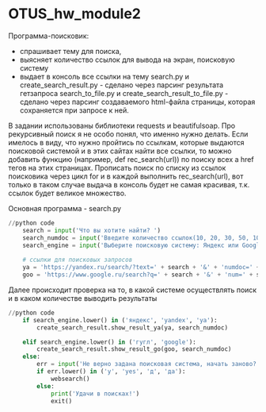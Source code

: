 # OTUS_hw_module2

Программа-поисковик: 
- спрашивает тему для поиска, 
- выясняет количество ссылок для вывода на экран, поисковую систему
- выдает в консоль все ссылки на тему
search.py и create_search_result.py - сделано через парсинг результата гетзапроса
search_to_file.py и create_search_result_to_file.py - сделано через парсинг создаваемого html-файла страницы, которая сохраняется при запросе к ней.

В задании использованы библиотеки requests и beautifulsoap.
Про рекурсивный поиск я не особо понял, что именно нужно делать.
Если имелось в виду, что нужно пройтись по ссылкам, которые выдаются поисковой системой и в этих сайтах найти все ссылки,
то можно добавить функцию (например, def rec_search(url)) по поиску всех a href тегов на этих страницах.
Прописать поиск по списку из ссылок поисковика через цикл for и в каждой выполнить rec_search(url), 
вот только в таком случае выдача в консоль будет не самая красивая, т.к. ссылок будет великое множество.


Основная программа - search.py

```python
//python code
    search = input('Что вы хотите найти? ')
    search_numdoc = input('Введите количество ссылок(10, 20, 30, 50, 100): ')
    search_engine = input('Выберите поисковую систему: Яндекс или Google ')
    
    # ссылки для поисковых запросов
    ya = 'https://yandex.ru/search/?text=' + search + '&' + 'numdoc=' + search_numdoc
    goo = 'https://www.google.ru/search?q=' + search + '&' + 'num=' + search_numdoc
```
Далее происходит проверка на то, в какой системе осуществлять поиск и в каком количестве выводить результаты

```python
//python code
    if search_engine.lower() in ('яндекс', 'yandex', 'ya'):
        create_search_result.show_result_ya(ya, search_numdoc)

    elif search_engine.lower() in ('гугл', 'google'):
        create_search_result.show_result_go(goo, search_numdoc)
    else:
        err = input('Не верно задана поисковая система, начать заново? Y/N ')
        if err.lower() in ('y', 'yes', 'д', 'да'):
            websearch()
        else:
            print('Удачи в поисках!')
            exit()
```

